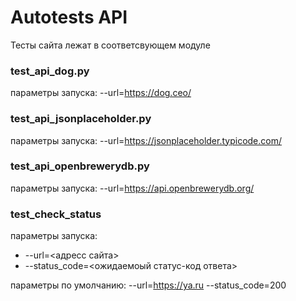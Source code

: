 # Autotests API
Тесты сайта лежат в соответсвующем модуле


### test_api_dog.py
параметры запуска:
--url=https://dog.ceo/

### test_api_jsonplaceholder.py
параметры запуска:
--url=https://jsonplaceholder.typicode.com/

### test_api_openbrewerydb.py
параметры запуска:
--url=https://api.openbrewerydb.org/

### test_check_status
параметры запуска:
* --url=<адресс сайта>
* --status_code=<ожидаемоый статус-код ответа>

параметры по умолчанию:
--url=https://ya.ru
--status_code=200
